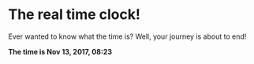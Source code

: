# The real time clock!

Ever wanted to know what the time is? Well, your journey is about to end!

**The time is Nov 13, 2017, 08:23**